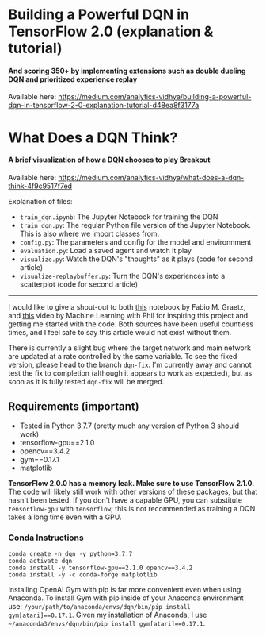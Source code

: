 # Building a Powerful DQN in TensorFlow 2.0 (explanation & tutorial)
#### And scoring 350+ by implementing extensions such as double dueling DQN and prioritized experience replay

Available here: https://medium.com/analytics-vidhya/building-a-powerful-dqn-in-tensorflow-2-0-explanation-tutorial-d48ea8f3177a

# What Does a DQN Think?
#### A brief visualization of how a DQN chooses to play Breakout

Available here: https://medium.com/analytics-vidhya/what-does-a-dqn-think-4f9c9517f7ed

Explanation of files:
* `train_dqn.ipynb`: The Jupyter Notebook for training the DQN
* `train_dqn.py`: The regular Python file version of the Jupyter Notebook. This is also where we import classes from.
* `config.py`: The parameters and config for the model and environnment
* `evaluation.py`: Load a saved agent and watch it play
* `visualize.py`: Watch the DQN's "thoughts" as it plays (code for second article)
* `visualize-replaybuffer.py`: Turn the DQN's experiences into a scatterplot (code for second article)

---
 
I would like to give a shout-out to both [this](https://github.com/fg91/Deep-Q-Learning/blob/master/DQN.ipynb) notebook by Fabio M. Graetz, and [this](https://www.youtube.com/watch?v=5fHngyN8Qhw) video by Machine Learning with Phil for inspiring this project and getting me started with the code. Both sources have been useful countless times, and I feel safe to say this article would not exist without them.

There is currently a slight bug where the target network and main network are updated at a rate controlled by the same variable.  To see the fixed version, please head to the branch `dqn-fix`.  I'm currently away and cannot test the fix to completion (although it appears to work as expected), but as soon as it is fully tested `dqn-fix` will be merged.

## Requirements (important)
* Tested in Python 3.7.7 (pretty much any version of Python 3 should work)
* tensorflow-gpu==2.1.0
* opencv==3.4.2
* gym==0.17.1
* matplotlib

**TensorFlow 2.0.0 has a memory leak.  Make sure to use TensorFlow 2.1.0.**  The code will likely still work with other versions of these packages, but that hasn't been tested. If you don't have a capable GPU, you can substitute `tensorflow-gpu` with `tensorflow`; this is not recommended as training a DQN takes a long time even with a GPU.

### Conda Instructions
```
conda create -n dqn -y python=3.7.7
conda activate dqn
conda install -y tensorflow-gpu==2.1.0 opencv==3.4.2
conda install -y -c conda-forge matplotlib
```

Installing OpenAI Gym with pip is far more convenient even when using Anaconda.  To install Gym with pip inside of your Anaconda environment use: `/your/path/to/anaconda/envs/dqn/bin/pip install gym[atari]==0.17.1`.  Given my installation of Anaconda, I use `~/anaconda3/envs/dqn/bin/pip install gym[atari]==0.17.1`.

